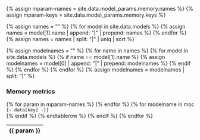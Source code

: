
{% assign mparam-names = site.data.model_params.memory.names %}
{% assign mparam-keys = site.data.model_params.memory.keys %}

{% assign names = "" %}
{% for model in site.data.models %}
  {% assign names = model[1].name | append: "|" | prepend: names %}
{% endfor %}
{% assign names = names | split: "|" | uniq | sort %}

{% assign modelnames = "" %}
{% for name in names %}
  {% for model in site.data.models %}
    {% if name == model[1].name %}
      {% assign modelnames = model[0] | append: "|" | prepend: modelnames %}
    {% endif %}
  {% endfor %}
{% endfor %}
{% assign modelnames = modelnames | split: "|" %}

<div markdown="1" id="memory-table">

### Memory metrics

<div style="display: block; overflow-x: auto; white-space: nowrap;">
<table>
<thead>
  <tr class="header">
  {% for param in mparam-names %}
   <th> {{ param }} </th>
  {% endfor %}
  </tr>
</thead>
<tbody>
{% for modelname in modelnames %}
  {% assign data = site.data.models[modelname] %}
    {% if data.name %}
    {% tablerow key in mparam-keys %}
      {%- if data[key] contains " " -%}
          {{- data[key] -}}
      {% else %}
         <code>{{- data[key] -}}</code>
      {% endif %}
    {% endtablerow %}
    {% endif %}
{% endfor %}
</tbody>
</table>
</div>

</div>

